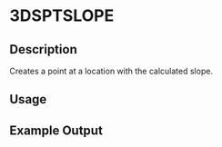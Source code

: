 # 3DSPTSLOPE

## Description

Creates a point at a location with the calculated slope.

## Usage

## Example Output
```
```
